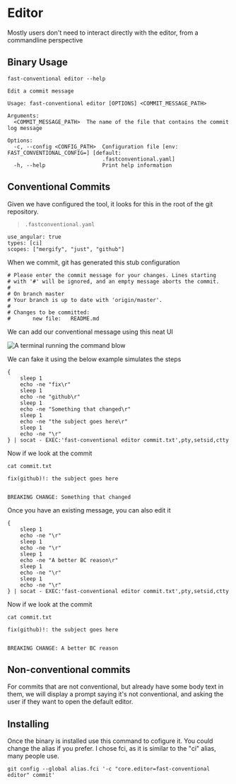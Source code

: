 # Editor

Mostly users don't need to interact directly with the editor, from a
commandline perspective

## Binary Usage

``` shell,script(name="help-editor",expected_exit_code=0)
fast-conventional editor --help
```

``` text,verify(script_name="help-editor",stream=stdout)
Edit a commit message

Usage: fast-conventional editor [OPTIONS] <COMMIT_MESSAGE_PATH>

Arguments:
  <COMMIT_MESSAGE_PATH>  The name of the file that contains the commit log message

Options:
  -c, --config <CONFIG_PATH>  Configuration file [env: FAST_CONVENTIONAL_CONFIG=] [default:
                              .fastconventional.yaml]
  -h, --help                  Print help information
```

## Conventional Commits

Given we have configured the tool, it looks for this in the root of the
git repository.

> `.fastconventional.yaml`

``` yaml,file(path=".fastconventional.yaml")
use_angular: true
types: [ci]
scopes: ["mergify", "just", "github"]
```

When we commit, git has generated this stub configuration

``` text,file(path="commit.txt")
# Please enter the commit message for your changes. Lines starting
# with '#' will be ignored, and an empty message aborts the commit.
#
# On branch master
# Your branch is up to date with 'origin/master'.
#
# Changes to be committed:
#       new file:   README.md
```

We can add our conventional message using this neat UI

![A terminal running the command
blow](../demo.gif "A demo of the app running")

We can fake it using the below example simulates the steps

``` shell,script(name="full")
{
    sleep 1
    echo -ne "fix\r"
    sleep 1
    echo -ne "github\r"
    sleep 1
    echo -ne "Something that changed\r"
    sleep 1
    echo -ne "the subject goes here\r"
    sleep 1
    echo -ne "\r"
} | socat - EXEC:'fast-conventional editor commit.txt',pty,setsid,ctty
```

Now if we look at the commit

``` shell,script(name="cat-file")
cat commit.txt
```

``` text,verify(name="cat-file")
fix(github)!: the subject goes here


BREAKING CHANGE: Something that changed
```

Once you have an existing message, you can also edit it

``` shell,script(name="editing")
{
    sleep 1
    echo -ne "\r"
    sleep 1
    echo -ne "\r"
    sleep 1
    echo -ne "A better BC reason\r"
    sleep 1
    echo -ne "\r"
    sleep 1
    echo -ne "\r"
} | socat - EXEC:'fast-conventional editor commit.txt',pty,setsid,ctty
```

Now if we look at the commit

``` shell,script(name="cat-edited-file")
cat commit.txt
```

``` text,verify(name="cat-edited-file")
fix(github)!: the subject goes here


BREAKING CHANGE: A better BC reason
```

## Non-conventional commits

For commits that are not conventional, but already have some body text
in them, we will display a prompt saying it's not conventional, and
asking the user if they want to open the default editor.

## Installing

Once the binary is installed use this command to cofigure it. You could
change the alias if you prefer. I chose fci, as it is similar to the
"ci" alias, many people use.

``` shell,skip()
git config --global alias.fci '-c "core.editor=fast-conventional editor" commit'
```
